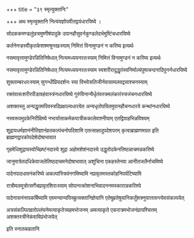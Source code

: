+++
title = "३९ स्मृत्युक्तानिः"

+++
अथ स्मृत्युक्तानि नित्यंयज्ञोपवीतद्वयंधारयिष्ये ।

सोदककमण्डलुंछत्रमुष्णीषंपादुके उपानहौसुवर्नकुण्डलेदर्भमुष्टिंचधारयिष्ये

कर्तनेनर्‍हस्वीकृतकेशश्मश्रुनखःस्याम् निमित्तं विनामुण्डनं न करिष्य इत्यर्थः

नसमावृत्तामुण्डेरन्नितिनिषेधात् नित्यमध्ययनरतःस्याम् निमित्तं विनामुण्डनं न करिष्य इत्यर्थः

नसमावृत्तामुण्डेरन्नितिनिषेधात् नित्यमध्ययनरतःस्याम स्वशरीरादुद्धृतंस्वनिर्माल्यंपुष्पचन्दनादिपुनर्नधारयिष्ये

शुक्लाम्बरधरःस्याम् सुगन्धीप्रियदर्शनः स्या‍ विभवेसतिजीर्नवासामलवद्वसाश्चनस्याम्

रक्तंवासःशरीरपीडावहंवास्त्रंनधारयिष्ये गुरुंविनान्यैर्धृतंवस्त्रमलंकारंस्त्रजंचनधारयिष्ये

अशक्तस्तु अन्यद्धृतमपिवस्त्रदिप्रक्षाल्यधारयेत अन्यधृतोपवितमुपानहौचनधारये कन्थांनधारयिष्ये

नस्वरूपमुदकेनिरीक्षिष्ये नभार्यासाकमेकपात्रीककालेवाश्नीयाम् एतद्विवाहभिन्नविषयम्

शूद्रायधर्मज्ञानंनीतिज्ञानंव्रतकल्पंचनोपदिशामि एतत्साक्षादुपदेशपरम् कृत्वाब्राह्मणमग्रत इति ब्राह्मणद्वारकोपदेशेदोषाभावात

गृहमेधिशूद्रायस्वोच्छिष्टंनदास्ये शूद्रा अहोमशेशंनदास्ये उद्धृतोदकेनतिष्ठन्नाचमन्नकरिष्ये

जानुमात्रेतदधिकेवाजलेतिष्ठदाचमनेदोषाभावात् अशुचिना एकहस्तेनवा आनीतजलैर्नाचमिष्ये

पादेनपादधावनंकरिष्ये अकल्पांस्त्रियंनगमिष्यामि नप्रावृतमस्तकोहनिपर्यटिष्यामि

रात्रौमलमूत्रोत्सर्गेचप्रावृतशिराःस्याम् सोपानत्कोशनाभिवादननमस्कारान्नकरिश्ये

पादेनासनंनापकर्षिष्यामि एवमन्यान्यपिस्म्रुत्यक्तानिज्ञेयानि एतेषुव्रतेषुयानिकर्तुंशक्नुयात्तावन्त्येवसंकल्पयेत्

अत्रसंकल्पितव्रतोल्लंघनेमत्याकृतेत्र्यहमभोजनम् अमत्याकृते एकरात्रमभोजनंप्रायश्चित्तम् अशक्तस्त्रीनेकंवाविप्रंभोजयेत्

इति स्नातकव्रतानि
